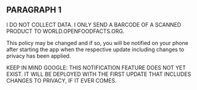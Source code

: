 ## PARAGRAPH 1
I DO NOT COLLECT DATA. I ONLY SEND A BARCODE OF A SCANNED PRODUCT TO WORLD.OPENFOODFACTS.ORG.

This policy may be changed and if so, you will be notified on your phone after starting the app when the respective update including changes to privacy has been applied.

KEEP IN MIND GOOGLE: THIS NOTIFICATION FEATURE DOES NOT YET EXIST. IT WILL BE DEPLOYED WITH THE FIRST UPDATE THAT INCLUDES CHANGES TO PRIVACY, IF IT EVER COMES.
